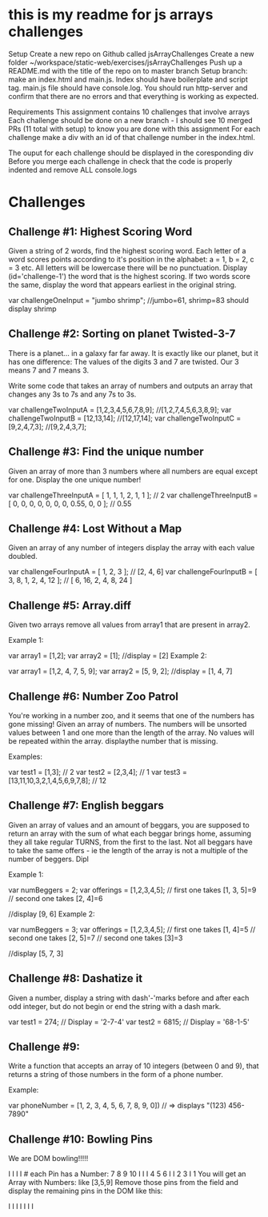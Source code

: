 # this is my readme for js arrays challenges
Setup
Create a new repo on Github called jsArrayChallenges
Create a new folder ~/workspace/static-web/exercises/jsArrayChallenges
Push up a README.md with the title of the repo on to master branch
Setup branch: make an index.html and main.js. Index should have boilerplate and script tag. main.js file should have console.log. You should run http-server and confirm that there are no errors and that everything is working as expected.

Requirements
This assignment contains 10 challenges that involve arrays
Each challenge should be done on a new branch - I should see 10 merged PRs (11 total with setup) to know you are done with this assignment
For each challenge make a div with an id of that challenge number in the index.html.
<div id="challenge-1"></div>
The ouput for each challenge should be displayed in the coresponding div
Before you merge each challenge in check that the code is properly indented and remove ALL console.logs

# Challenges

## Challenge #1: Highest Scoring Word
Given a string of 2 words, find the highest scoring word. Each letter of a word scores points according to it's position in the alphabet: a = 1, b = 2, c = 3 etc. All letters will be lowercase there will be no punctuation. Display (id='challenge-1') the word that is the highest scoring. If two words score the same, display the word that appears earliest in the original string.

var challengeOneInput = "jumbo shrimp";  //jumbo=61, shrimp=83 should display shrimp

## Challenge #2: Sorting on planet Twisted-3-7
There is a planet... in a galaxy far far away. It is exactly like our planet, but it has one difference: The values of the digits 3 and 7 are twisted. Our 3 means 7 and 7 means 3.

Write some code that takes an array of numbers and outputs an array that changes any 3s to 7s and any 7s to 3s.

var challengeTwoInputA = [1,2,3,4,5,6,7,8,9];  //[1,2,7,4,5,6,3,8,9];
var challengeTwoInputB = [12,13,14];  //[12,17,14];
var challengeTwoInputC = [9,2,4,7,3];  //[9,2,4,3,7];

## Challenge #3: Find the unique number
Given an array of more than 3 numbers where all numbers are equal except for one. Display the one unique number!

var challengeThreeInputA = [ 1, 1, 1, 2, 1, 1 ];  // 2
var challengeThreeInputB = [ 0, 0, 0, 0, 0, 0, 0, 0.55, 0, 0 ];  // 0.55

## Challenge #4: Lost Without a Map
Given an array of any number of integers display the array with each value doubled.

var challengeFourInputA = [ 1, 2, 3 ];  // [2, 4, 6]
var challengeFourInputB = [ 3, 8, 1, 2, 4, 12 ];  // [ 6, 16, 2, 4, 8, 24 ]
## Challenge #5: Array.diff
Given two arrays remove all values from array1 that are present in array2.

Example 1:

var array1 = [1,2];
var array2 = [1];
//display = [2]
Example 2:

var array1 = [1,2, 4, 7, 5, 9];
var array2 = [5, 9, 2];
//display = [1, 4, 7]

## Challenge #6: Number Zoo Patrol
You're working in a number zoo, and it seems that one of the numbers has gone missing! Given an array of numbers. The numbers will be unsorted values between 1 and one more than the length of the array. No values will be repeated within the array. displaythe number that is missing.

Examples:

var test1 = [1,3]; // 2
var test2 = [2,3,4]; // 1
var test3 = [13,11,10,3,2,1,4,5,6,9,7,8]; // 12

## Challenge #7: English beggars
Given an array of values and an amount of beggars, you are supposed to return an array with the sum of what each beggar brings home, assuming they all take regular TURNS, from the first to the last. Not all beggars have to take the same offers - ie the length of the array is not a multiple of the number of beggers. Dipl

Example 1:

var numBeggers = 2;
var offerings = [1,2,3,4,5];
// first one takes [1, 3, 5]=9
// second one takes [2, 4]=6

//display [9, 6]
Example 2:

var numBeggers = 3;
var offerings = [1,2,3,4,5];
// first one takes [1, 4]=5
// second one takes [2, 5]=7
// second one takes [3]=3

//display [5, 7, 3]

## Challenge #8: Dashatize it
Given a number, display a string with dash'-'marks before and after each odd integer, but do not begin or end the string with a dash mark.

var test1 = 274; // Display = '2-7-4'
var test2 = 6815; // Display = '68-1-5'
## Challenge #9:
Write a function that accepts an array of 10 integers (between 0 and 9), that returns a string of those numbers in the form of a phone number.

Example:

var phoneNumber = [1, 2, 3, 4, 5, 6, 7, 8, 9, 0]) // => displays "(123) 456-7890"

## Challenge #10: Bowling Pins
We are DOM bowling!!!!!

I I I I  # each Pin has a Number:    7 8 9 10
 I I I                                4 5 6
  I I                                  2 3
   I                                    1
You will get an Array with Numbers: like [3,5,9] Remove those pins from the field and display the remaining pins in the DOM like this:

I I   I
 I   I
  I
   I